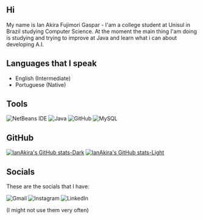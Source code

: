 ## Hi

My name is Ian Akira Fujimori Gaspar - I'am a college student at Unisul in Brazil studying Computer Science.  At the moment the main thing I'am doing is studying and trying to improve at Java and learn what i can about developing A.I.

## Languages that I speak

- English (Intermediate)
- Portuguese (Native)

## Tools

![NetBeans IDE](https://img.shields.io/badge/NetBeansIDE-1B6AC6.svg?style=for-the-badge&logo=apache-netbeans-ide&logoColor=white) ![Java](https://img.shields.io/badge/java-%23ED8B00.svg?style=for-the-badge&logo=openjdk&logoColor=white) ![GitHub](https://img.shields.io/badge/github-%23121011.svg?style=for-the-badge&logo=github&logoColor=white) ![MySQL](https://img.shields.io/badge/mysql-4479A1.svg?style=for-the-badge&logo=mysql&logoColor=white)

## GitHub

[![IanAkira's GitHub stats-Dark](https://github-readme-stats.vercel.app/api?username=IanAkira&show_icons=true&theme=dark#gh-dark-mode-only)](https://github.com/IanAkira/github-readme-stats#gh-dark-mode-only)
[![IanAkira's GitHub stats-Light](https://github-readme-stats.vercel.app/api?username=IanAkira&show_icons=true&theme=default#gh-light-mode-only)](https://github.com/IanAkira/github-readme-stats#gh-light-mode-only)


## Socials

These are the socials that I have:

![Gmail](https://img.shields.io/badge/Gmail-D14836?style=for-the-badge&logo=gmail&logoColor=white) ![Instagram](https://img.shields.io/badge/Instagram-%23E4405F.svg?style=for-the-badge&logo=Instagram&logoColor=white) ![LinkedIn](https://img.shields.io/badge/linkedin-%230077B5.svg?style=for-the-badge&logo=linkedin&logoColor=white) 

(I might not use them very often)




